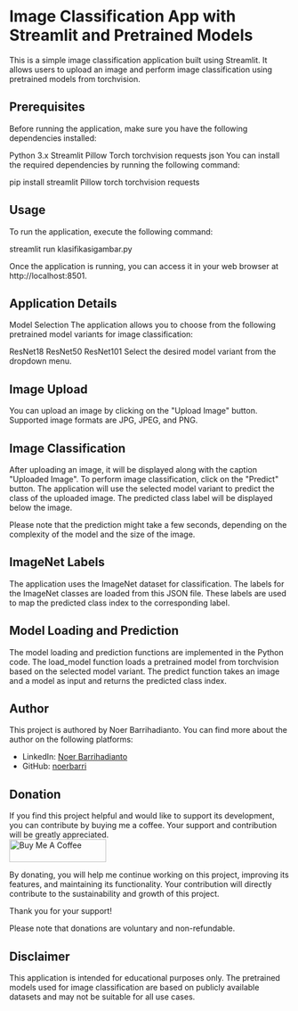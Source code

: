 # Image Classification App with Streamlit and Pretrained Models
This is a simple image classification application built using Streamlit. It allows users to upload an image and perform image classification using pretrained models from torchvision.

## Prerequisites
Before running the application, make sure you have the following dependencies installed:

Python 3.x
Streamlit
Pillow
Torch
torchvision
requests
json
You can install the required dependencies by running the following command:

pip install streamlit Pillow torch torchvision requests

## Usage
To run the application, execute the following command:

streamlit run klasifikasigambar.py

Once the application is running, you can access it in your web browser at http://localhost:8501.

## Application Details
Model Selection
The application allows you to choose from the following pretrained model variants for image classification:

ResNet18
ResNet50
ResNet101
Select the desired model variant from the dropdown menu.

## Image Upload
You can upload an image by clicking on the "Upload Image" button. Supported image formats are JPG, JPEG, and PNG.

## Image Classification
After uploading an image, it will be displayed along with the caption "Uploaded Image". To perform image classification, click on the "Predict" button. The application will use the selected model variant to predict the class of the uploaded image. The predicted class label will be displayed below the image.

Please note that the prediction might take a few seconds, depending on the complexity of the model and the size of the image.

## ImageNet Labels
The application uses the ImageNet dataset for classification. The labels for the ImageNet classes are loaded from this JSON file. These labels are used to map the predicted class index to the corresponding label.

## Model Loading and Prediction
The model loading and prediction functions are implemented in the Python code. The load_model function loads a pretrained model from torchvision based on the selected model variant. The predict function takes an image and a model as input and returns the predicted class index.

## Author

This project is authored by Noer Barrihadianto. You can find more about the author on the following platforms:

- LinkedIn: [Noer Barrihadianto](https://www.linkedin.com/in/noerbarry/)
- GitHub: [noerbarri](https://github.com/noerbarry)

## Donation
If you find this project helpful and would like to support its development, you can contribute by buying me a coffee. Your support and contribution will be greatly appreciated.
<br>
<a href="https://www.buymeacoffee.com/noerbarry" target="_blank"><img src="https://cdn.buymeacoffee.com/buttons/default-orange.png" alt="Buy Me A Coffee" height="41" width="174"></a>

By donating, you will help me continue working on this project, improving its features, and maintaining its functionality. Your contribution will directly contribute to the sustainability and growth of this project.

Thank you for your support!

Please note that donations are voluntary and non-refundable.

## Disclaimer
This application is intended for educational purposes only. The pretrained models used for image classification are based on publicly available datasets and may not be suitable for all use cases.

